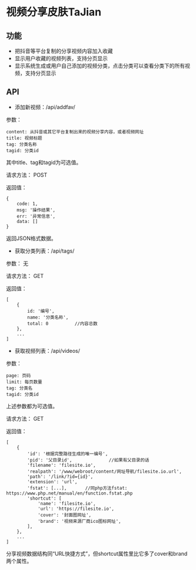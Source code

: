 
# 视频分享皮肤TaJian

## 功能

* 把抖音等平台复制的分享视频内容加入收藏
* 显示用户收藏的视频列表，支持分页显示
* 显示系统生成或用户自己添加的视频分类，点击分类可以查看分类下的所有视频，支持分页显示


## API

* 添加新视频：/api/addfav/

参数：
```
content: 从抖音或其它平台复制出来的视频分享内容，或者视频网址
title: 视频标题
tag: 分类名称
tagid: 分类id
```

其中title、tag和tagid为可选值。

请求方法：
POST

返回值：
```
{
    code: 1,
    msg: '操作结果',
    err: '异常信息',
    data: []
}
```

返回JSON格式数据。


* 获取分类列表：/api/tags/

参数：
无

请求方法：
GET

返回值：
```
[
    {
        id: '编号',
        name: '分类名称',
        total: 0          //内容总数
    },
    ...
]
```


* 获取视频列表：/api/videos/

参数：
```
page: 页码
limit: 每页数量
tag: 分类名
tagid: 分类id
```

上述参数都为可选值。


请求方法：
GET

返回值：
```
[
    {
        'id': '根据完整路径生成的唯一编号',
        'pid': '父目录id',              //如果有父目录的话
        'filename': 'filesite.io',
        'realpath': '/www/webroot/content/网址导航/filesite.io.url',
        'path': '/link/?id={id}',
        'extension': 'url',
        'fstat': [...],       //同php方法fstat: https://www.php.net/manual/en/function.fstat.php
        'shortcut': [    
            'name': 'filesite.io',
            'url': 'https://filesite.io',
            'cover': '封面图网址',
            'brand': '视频来源厂商ico图标网址',
        ],
    },
    ...
]
```

分享视频数据结构同“URL快捷方式”，但shortcut属性里比它多了cover和brand两个属性。

